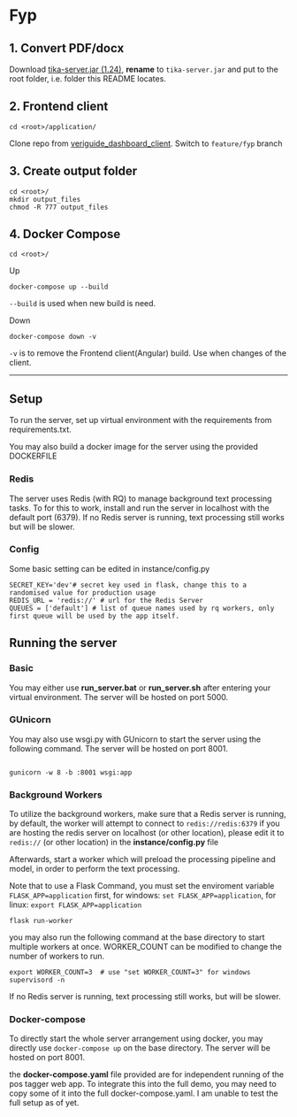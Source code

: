 # Fyp

## 1. Convert PDF/docx
Download [tika-server.jar (1.24)](https://tika.apache.org/download.html), **rename** to `tika-server.jar` and  put to the root folder, i.e. folder this README locates.

## 2. Frontend client
```
cd <root>/application/
```

Clone repo from [veriguide_dashboard_client](https://github.com/KEEP-EDU-HK/veriguide_dashboard_client). Switch to `feature/fyp` branch

## 3. Create output folder
```
cd <root>/
mkdir output_files
chmod -R 777 output_files
```

## 4. Docker Compose
```
cd <root>/
```

Up

```
docker-compose up --build
```

`--build` is used when new build is need.

Down

```
docker-compose down -v
```

`-v` is to remove the Frontend client(Angular) build. Use when changes of the client.

<hr>

## Setup
  

To run the server, set up virtual environment with the requirements from requirements.txt.

You may also build a docker image for the server using the provided DOCKERFILE

  

### Redis

The server uses Redis (with RQ) to manage background text processing tasks. To for this to work, install and run the server in localhost with the default port (6379). If no Redis server is running, text processing still works but will be slower.

### Config
Some basic setting can be edited in instance/config.py
```
SECRET_KEY='dev'# secret key used in flask, change this to a randomised value for production usage
REDIS_URL = 'redis://' # url for the Redis Server
QUEUES = ['default'] # list of queue names used by rq workers, only first queue will be used by the app itself.
```
## Running the server

### Basic

You may either use  **run_server.bat** or **run_server.sh** after entering your virtual environment. The server will be hosted on port 5000.

### GUnicorn

You may also use wsgi.py with GUnicorn to start the server using the following command.
The server will be hosted on port 8001.
```

gunicorn -w 8 -b :8001 wsgi:app

```
### Background Workers
To utilize the background workers, make sure that a Redis server is running, by default, the worker will attempt to connect to `redis://redis:6379` if you are hosting the redis server on localhost (or other location), please edit it to `redis://` (or other location) in the **instance/config.py** file

Afterwards, start a worker which will preload the processing pipeline and model, in order to perform the text processing. 

Note that to use a Flask Command, you must set the enviroment variable `FLASK_APP=application` first, for windows: `set FLASK_APP=application`, for linux: `export FLASK_APP=application`
```
flask run-worker

```

you may also run the following command at the base directory to start multiple workers at once. WORKER_COUNT can be modified to change the number of workers to run.
```
export WORKER_COUNT=3  # use "set WORKER_COUNT=3" for windows
supervisord -n
```

If no Redis server is running, text processing still works, but will be slower.
  

### Docker-compose

To directly start the whole server arrangement using docker, you may directly use `docker-compose up` on the base directory. The server will be hosted on port 8001.

the **docker-compose.yaml** file provided are for independent running of the pos tagger web app. To integrate this into the full demo, you may need to copy some of it into the full docker-compose.yaml.  I am unable to test the full setup as of yet.
